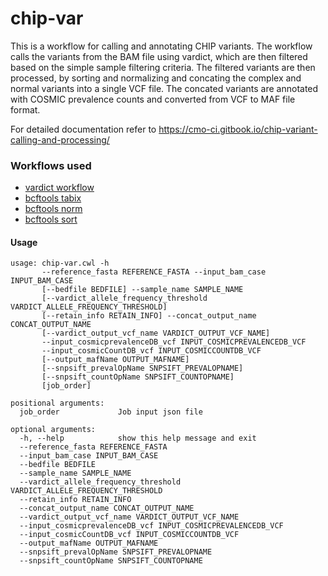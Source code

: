 # chip-var
This is a workflow for calling and annotating CHIP variants. 
The workflow calls the variants from the BAM file using vardict, which are then filtered based on the simple sample filtering criteria. The filtered variants are then processed, by sorting and normalizing and concating the complex and normal variants into a single VCF file. The concated variants are annotated with COSMIC prevalence counts and converted from VCF to MAF file format. 

For detailed documentation refer to https://cmo-ci.gitbook.io/chip-variant-calling-and-processing/

### Workflows used

- [vardict workflow](https://msk-access.gitbook.io/subworkflows/)
- [bcftools tabix](https://msk-access.gitbook.io/command-line-tools-cwl/bcftools_1.15.1/)
- [bcftools norm](https://msk-access.gitbook.io/command-line-tools-cwl/bcftools_1.15.1/)
- [bcftools sort](https://msk-access.gitbook.io/command-line-tools-cwl/bcftools_1.15.1/)

#### Usage

```shell
usage: chip-var.cwl -h
       --reference_fasta REFERENCE_FASTA --input_bam_case INPUT_BAM_CASE
       [--bedfile BEDFILE] --sample_name SAMPLE_NAME
       [--vardict_allele_frequency_threshold VARDICT_ALLELE_FREQUENCY_THRESHOLD]
       [--retain_info RETAIN_INFO] --concat_output_name CONCAT_OUTPUT_NAME
       [--vardict_output_vcf_name VARDICT_OUTPUT_VCF_NAME]
       --input_cosmicprevalenceDB_vcf INPUT_COSMICPREVALENCEDB_VCF
       --input_cosmicCountDB_vcf INPUT_COSMICCOUNTDB_VCF
       [--output_mafName OUTPUT_MAFNAME]
       [--snpsift_prevalOpName SNPSIFT_PREVALOPNAME]
       [--snpsift_countOpName SNPSIFT_COUNTOPNAME]
       [job_order]

positional arguments:
  job_order             Job input json file

optional arguments:
  -h, --help            show this help message and exit
  --reference_fasta REFERENCE_FASTA
  --input_bam_case INPUT_BAM_CASE
  --bedfile BEDFILE
  --sample_name SAMPLE_NAME
  --vardict_allele_frequency_threshold VARDICT_ALLELE_FREQUENCY_THRESHOLD
  --retain_info RETAIN_INFO
  --concat_output_name CONCAT_OUTPUT_NAME
  --vardict_output_vcf_name VARDICT_OUTPUT_VCF_NAME
  --input_cosmicprevalenceDB_vcf INPUT_COSMICPREVALENCEDB_VCF
  --input_cosmicCountDB_vcf INPUT_COSMICCOUNTDB_VCF
  --output_mafName OUTPUT_MAFNAME
  --snpsift_prevalOpName SNPSIFT_PREVALOPNAME
  --snpsift_countOpName SNPSIFT_COUNTOPNAME
```

